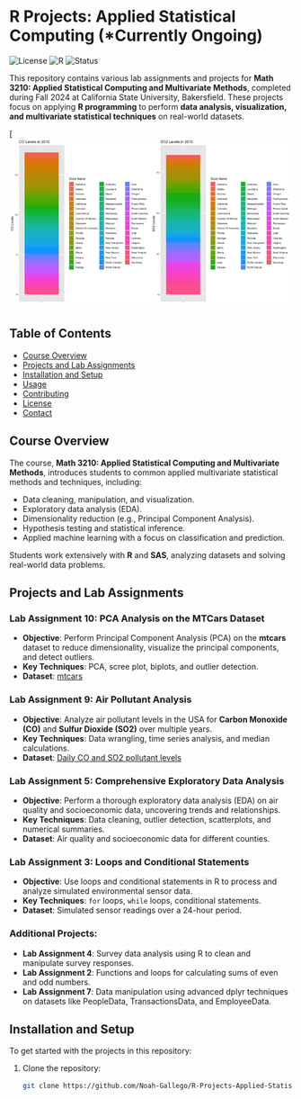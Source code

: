 # R Projects: Applied Statistical Computing (*Currently Ongoing)

![License](https://img.shields.io/badge/License-MIT-yellow.svg)
![R](https://img.shields.io/badge/R-v4.0.5-blue.svg)
![Status](https://img.shields.io/badge/Status-Active-green.svg)

This repository contains various lab assignments and projects for **Math 3210: Applied Statistical Computing and Multivariate Methods**, completed during Fall 2024 at California State University, Bakersfield. These projects focus on applying **R programming** to perform **data analysis, visualization, and multivariate statistical techniques** on real-world datasets.

[![Alternative Display](https://github.com/Noah-Gallego/R-Projects-Applied-Statistical-Computing-/blob/main/Week%206/Notebooks/Output/combined_animation.gif)

## Table of Contents
- [Course Overview](#course-overview)
- [Projects and Lab Assignments](#projects-and-lab-assignments)
- [Installation and Setup](#installation-and-setup)
- [Usage](#usage)
- [Contributing](#contributing)
- [License](#license)
- [Contact](#contact)

## Course Overview

The course, **Math 3210: Applied Statistical Computing and Multivariate Methods**, introduces students to common applied multivariate statistical methods and techniques, including:
- Data cleaning, manipulation, and visualization.
- Exploratory data analysis (EDA).
- Dimensionality reduction (e.g., Principal Component Analysis).
- Hypothesis testing and statistical inference.
- Applied machine learning with a focus on classification and prediction.

Students work extensively with **R** and **SAS**, analyzing datasets and solving real-world data problems.

## Projects and Lab Assignments

### Lab Assignment 10: PCA Analysis on the MTCars Dataset
- **Objective**: Perform Principal Component Analysis (PCA) on the **mtcars** dataset to reduce dimensionality, visualize the principal components, and detect outliers.
- **Key Techniques**: PCA, scree plot, biplots, and outlier detection.
- **Dataset**: [mtcars](https://stat.ethz.ch/R-manual/R-devel/library/datasets/html/mtcars.html)

### Lab Assignment 9: Air Pollutant Analysis
- **Objective**: Analyze air pollutant levels in the USA for **Carbon Monoxide (CO)** and **Sulfur Dioxide (SO2)** over multiple years.
- **Key Techniques**: Data wrangling, time series analysis, and median calculations.
- **Dataset**: [Daily CO and SO2 pollutant levels](https://library.ucsd.edu/dc/object/bb29449106)

### Lab Assignment 5: Comprehensive Exploratory Data Analysis
- **Objective**: Perform a thorough exploratory data analysis (EDA) on air quality and socioeconomic data, uncovering trends and relationships.
- **Key Techniques**: Data cleaning, outlier detection, scatterplots, and numerical summaries.
- **Dataset**: Air quality and socioeconomic data for different counties.

### Lab Assignment 3: Loops and Conditional Statements
- **Objective**: Use loops and conditional statements in R to process and analyze simulated environmental sensor data.
- **Key Techniques**: `for` loops, `while` loops, conditional statements.
- **Dataset**: Simulated sensor readings over a 24-hour period.

### Additional Projects:
- **Lab Assignment 4**: Survey data analysis using R to clean and manipulate survey responses.
- **Lab Assignment 2**: Functions and loops for calculating sums of even and odd numbers.
- **Lab Assignment 7**: Data manipulation using advanced dplyr techniques on datasets like PeopleData, TransactionsData, and EmployeeData.

## Installation and Setup

To get started with the projects in this repository:

1. Clone the repository:
   ```bash
   git clone https://github.com/Noah-Gallego/R-Projects-Applied-Statistical-Computing-.git
   ```

